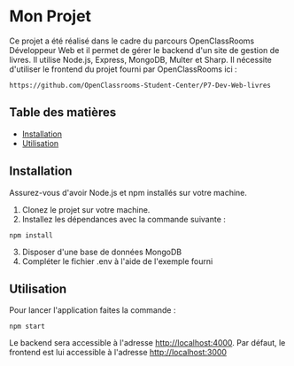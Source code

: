 # Mon Projet

Ce projet a été réalisé dans le cadre du parcours OpenClassRooms Développeur Web et il permet de gérer le backend d'un site de gestion de livres. Il utilise Node.js, Express, MongoDB, Multer et Sharp.
Il nécessite d'utiliser le frontend du projet fourni par OpenClassRooms ici :
```
https://github.com/OpenClassrooms-Student-Center/P7-Dev-Web-livres
```

## Table des matières

- [Installation](#installation)
- [Utilisation](#utilisation)

## Installation

Assurez-vous d'avoir Node.js et npm installés sur votre machine.

1. Clonez le projet sur votre machine.
2. Installez les dépendances avec la commande suivante :

```
npm install
```

3. Disposer d'une base de données MongoDB
4. Compléter le fichier .env à l'aide de l'exemple fourni

## Utilisation

Pour lancer l'application faites la commande :

```
npm start
```

Le backend sera accessible à l'adresse [http://localhost:4000](http://localhost:4000).
Par défaut, le frontend est lui accessible à l'adresse [http://localhost:3000](http://localhost:3000)
